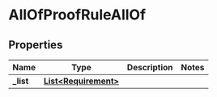 

# AllOfProofRuleAllOf


## Properties

| Name | Type | Description | Notes |
|------------ | ------------- | ------------- | -------------|
|**_list** | [**List&lt;Requirement&gt;**](Requirement.md) |  |  |




